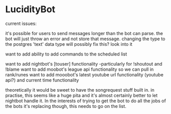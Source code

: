 # LucidityBot

current issues:

it's possible for users to send messages longer than the bot can parse. the bot will just throw an error and not store that message.
changing the type to the postgres 'text' data type will possibly fix this? look into it

want to add ability to add commands to the scheduled list

want to add nightbot's [touser] functionality
  -particularly for !shoutout and !blame
want to add moobot's league api functionality so we can pull in rank/runes
want to add mooobot's latest youtube url functionality (youtube api?) and current time functionality

theoretically it would be sweet to have the songrequest stuff built in. in practise, this seems like a huge pita
and it's almost certainly better to let nightbot handle it. In the interests of trying to get the bot to do all the
jobs of the bots it's replacing though, this needs to go on the list.
